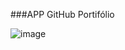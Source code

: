 ###APP GitHub Portifólio

![image](https://user-images.githubusercontent.com/38857120/176776950-abffbc5c-d16e-4393-972c-889fe2adf6c1.png)
